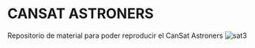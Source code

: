 # CANSAT ASTRONERS
Repositorio de material para poder reproducir el CanSat Astroners
![sat3](https://github.com/BalafiaMaker/CanSat24ASTRONERS/assets/168301683/f6de1ba8-0bf7-4fa5-9558-4b04fd918d21)
